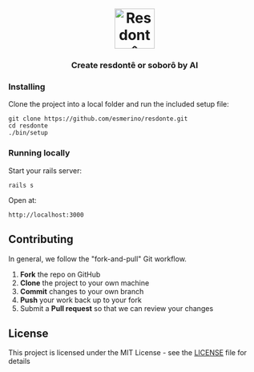 <h1 align="center" style="border-bottom: none">
  <div>
    <img  alt="Resdontê" src="https://i.ibb.co/mRsd8Jv/Screenshot-2023-09-18-at-12-47-55.png" width="80" />
  </div>
</h1>
<h3 align="center">
  Create resdontê or soborô by AI
</h3>

### Installing

Clone the project into a local folder and run the included setup file:

```
git clone https://github.com/esmerino/resdonte.git
cd resdonte
./bin/setup
```

### Running locally

Start your rails server:

```rails s```

Open at:

```http://localhost:3000```

## Contributing

In general, we follow the "fork-and-pull" Git workflow.

 1. **Fork** the repo on GitHub
 2. **Clone** the project to your own machine
 3. **Commit** changes to your own branch
 4. **Push** your work back up to your fork
 5. Submit a **Pull request** so that we can review your changes

## License

This project is licensed under the MIT License - see the [LICENSE](LICENSE) file for details
